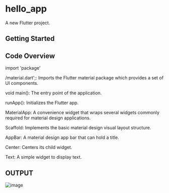 # hello_app

A new Flutter project.

## Getting Started

Code Overview
--------------

import 'package'

/material.dart';: Imports the Flutter material package which provides a set of UI components.

void main(): The entry point of the application.

runApp(): Initializes the Flutter app.

MaterialApp: A convenience widget that wraps several widgets commonly required for material design applications.

Scaffold: Implements the basic material design visual layout structure.

AppBar: A material design app bar that can hold a title.

Center: Centers its child widget.

Text: A simple widget to display text.

OUTPUT
-----
![image](https://github.com/tesii/Simple_HelloApp/assets/130172829/c9d90222-d6f1-4f6e-b310-911b05c804d0)

